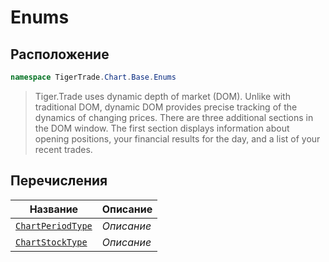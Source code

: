 
# Enums
## Расположение
```csharp    
namespace TigerTrade.Chart.Base.Enums
```
> Tiger.Trade uses dynamic depth of market (DOM). Unlike with traditional DOM, dynamic DOM provides precise tracking of the dynamics of changing prices. There are three additional sections in the DOM window. The first section displays information about opening positions, your financial results for the day, and a list of your recent trades.


## Перечисления
| Название | Описание |
| --- | --- |
| [`ChartPeriodType`](./Enums/ChartPeriodType.cs.md) | *Описание* |
| [`ChartStockType`](./Enums/ChartStockType.cs.md) | *Описание* |
